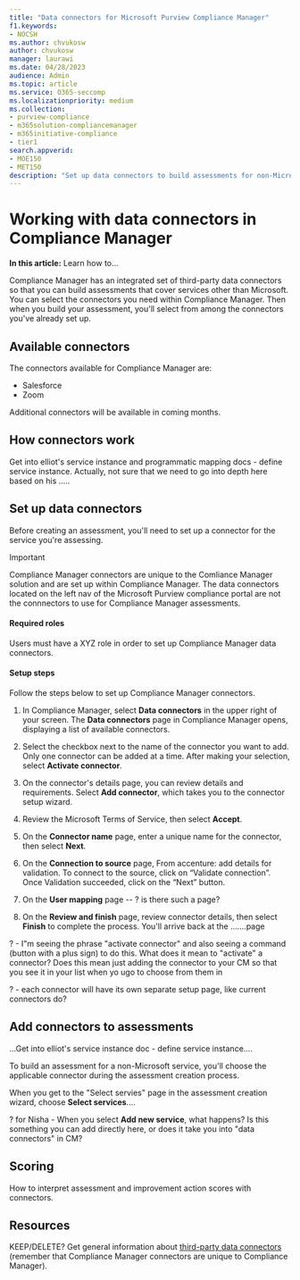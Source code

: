 ```yaml
---
title: "Data connectors for Microsoft Purview Compliance Manager"
f1.keywords:
- NOCSH
ms.author: chvukosw
author: chvukosw
manager: laurawi
ms.date: 04/28/2023
audience: Admin
ms.topic: article
ms.service: O365-seccomp
ms.localizationpriority: medium
ms.collection:
- purview-compliance
- m365solution-compliancemanager
- m365initiative-compliance
- tier1
search.appverid:
- MOE150
- MET150
description: "Set up data connectors to build assessments for non-Microsoft services in Microsoft Purview Compliance Manager."
---
```


# Working with data connectors in Compliance Manager

**In this article:** Learn how to...

Compliance Manager has an integrated set of third-party data connectors so that you can build assessments that cover services other than Microsoft. You can select the connectors you need within Compliance Manager. Then when you build your assessment, you'll select from among the connectors you've already set up.

## Available connectors
The connectors available for Compliance Manager are:

- Salesforce
- Zoom

Additional connectors will be available in coming months.

## How connectors work

Get into elliot's service instance and programmatic mapping docs - define service instance. Actually, not sure that we need to go into depth here based on his .....

## Set up data connectors

Before creating an assessment, you'll need to set up a connector for the service you're assessing.

> [!IMPORTANT]
> Compliance Manager connectors are unique to the Comliance Manager solution and are set up within Compliance Manager. The data connectors located on the left nav of the Microsoft Purview compliance portal are not the connnectors to use for Compliance Manager assessments.

#### Required roles

Users must have a XYZ role in order to set up Compliance Manager data connectors.

#### Setup steps

Follow the steps below to set up Compliance Manager connectors.

1. In Compliance Manager, select **Data connectors** in the upper right of your screen. The **Data connectors** page in Compliance Manager opens, displaying a list of available connectors.

1. Select the checkbox next to the name of the connector you want to add. Only one connector can be added at a time. After making your selection, select **Activate connector**.

1. On the connector's details page, you can review details and requirements. Select **Add connector**, which takes you to the connector setup wizard.

1. Review the Microsoft Terms of Service, then select **Accept**.

1. On the **Connector name** page, enter a unique name for the connector, then select **Next**.

1. On the **Connection to source** page, From accenture: add details for validation. To connect to the source, click on “Validate connection”. Once Validation succeeded, click on the “Next” button.

1. On the **User mapping** page -- ? is there such a page?

1. On the **Review and finish** page, review connector details, then select **Finish** to complete the process. You'll arrive back at the .......page

? - I"m seeing the phrase "activate connector" and also seeing a command (button with a plus sign) to do this. What does it mean to "activate" a connector? Does this mean just adding the connector to your CM so that you see it in your list when yo ugo to choose from them in 

? - each connector will have its own separate setup page, like current connectors do?

## Add connectors to assessments

...Get into elliot's service instance doc - define service instance....

To build an assessment for a non-Microsoft service, you'll choose the applicable connector during the assessment creation process.

When you get to the "Select servies" page in the assessment creation wizard, choose **Select services**....

? for Nisha - When you select **Add new service**, what happens? Is this something you can add directly here, or does it take you into "data connectors" in CM?

## Scoring

How to interpret assessment and improvement action scores with connectors.

## Resources
KEEP/DELETE? Get general information about [third-party data connectors](archiving-third-party-data.md) (remember that Compliance Manager connectors are unique to Compliance Manager).

